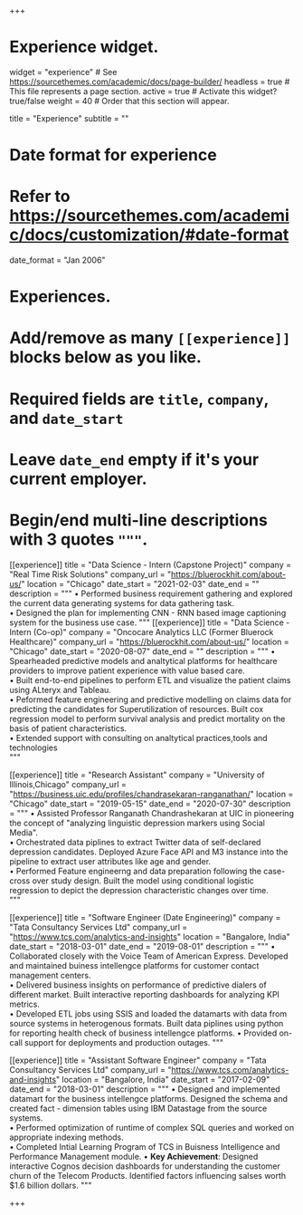 +++
# Experience widget.
widget = "experience"  # See https://sourcethemes.com/academic/docs/page-builder/
headless = true  # This file represents a page section.
active = true  # Activate this widget? true/false
weight = 40  # Order that this section will appear.

title = "Experience"
subtitle = ""

# Date format for experience
#   Refer to https://sourcethemes.com/academic/docs/customization/#date-format
date_format = "Jan 2006"

# Experiences.
#   Add/remove as many `[[experience]]` blocks below as you like.
#   Required fields are `title`, `company`, and `date_start`
#   Leave `date_end` empty if it's your current employer.
#   Begin/end multi-line descriptions with 3 quotes `"""`.
[[experience]]
  title = "Data Science - Intern (Capstone Project)"
  company = "Real Time Risk Solutions"
  company_url = "https://bluerockhit.com/about-us/"
  location = "Chicago"
  date_start = "2021-02-03"
  date_end = ""
  description = """
• Performed business requirement gathering and explored the current data generating systems for data gathering task.<br />
• Designed the plan for implementing CNN - RNN based image captioning system for the business use case.
  """
[[experience]]
  title = "Data Science - Intern (Co-op)"
  company = "Oncocare Analytics LLC (Former Bluerock Healthcare)"
  company_url = "https://bluerockhit.com/about-us/"
  location = "Chicago"
  date_start = "2020-08-07"
  date_end = ""
  description = """
• Spearheaded predictive models and analtytical platforms for healthcare providers to improve patient experience with value based care. <br />
• Built end-to-end pipelines to perform ETL and visualize the patient claims using ALteryx and Tableau.<br />
• Peformed feature engineering and predictive modelling on claims data for predicting the candidates for Superutilization of resources. Built cox regression model to perform survival analysis and predict mortality on the basis of patient characteristics.  
• Extended support with consulting on analtytical practices,tools and technologies    
  """

[[experience]]
  title = "Research Assistant"
  company = "University of Illinois,Chicago"
  company_url = "https://business.uic.edu/profiles/chandrasekaran-ranganathan/"
  location = "Chicago"
  date_start = "2019-05-15"
  date_end = "2020-07-30"
  description = """
• Assisted Professor Ranganath Chandrashekaran at UIC in pioneering the concept of "analyzing linguistic depression markers using Social Media".  <br />
• Orchestrated data piplines to extract Twitter data of self-declared depression candidates. Deployed Azure Face API and M3 instance into the pipeline to extract user attributes like age and gender. <br />
• Performed Feature engineerng and data preparation following the case-cross over study design. Built the model using conditional logistic regression to depict the depression characteristic changes over time. <br />
  """

[[experience]]
  title = "Software Engineer (Date Engineering)"
  company = "Tata Consultancy Services Ltd"
  company_url = "https://www.tcs.com/analytics-and-insights"
  location = "Bangalore, India"
  date_start = "2018-03-01"
  date_end = "2019-08-01"
  description = """
• Collaborated closely with the Voice Team of American Express. Developed and maintained buiness intellengce platforms for customer contact management centers.<br />
• Delivered business insights on performance of predictive dialers of different market. Built interactive reporting dashboards for analyzing KPI metrics.<br />
• Developed ETL jobs using SSIS and loaded the datamarts with data from source systems in heterogenous formats. Built data piplines using python for reporting health check of business intellengce platforms.
• Provided on-call support for deployments and production outages.
  """
  
[[experience]]
  title = "Assistant Software Engineer"
  company = "Tata Consultancy Services Ltd"
  company_url = "https://www.tcs.com/analytics-and-insights"
  location = "Bangalore, India"
  date_start = "2017-02-09"
  date_end = "2018-03-01"
  description = """
• Designed and implemented datamart for the business intellengce platforms. Designed the schema and created fact - dimension tables using IBM Datastage from the source systems.<br />
• Performed optimization of runtime of complex SQL queries and worked on appropriate indexing methods. <br />
• Completed Intial Learning Program of TCS in Buisness Intelligence and Performance Management module.
• **Key Achievement**: Designed interactive Cognos decision dashboards for understanding the customer churn of the Telecom Products. Identified factors influencing salses worth $1.6 billion dollars. 
  """

+++
